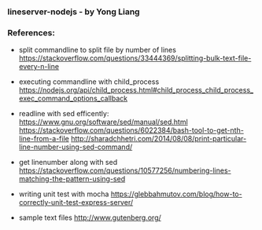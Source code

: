 ### lineserver-nodejs - by Yong Liang




### References:
* split commandline to split file by number of lines
https://stackoverflow.com/questions/33444369/splitting-bulk-text-file-every-n-line

* executing commandline with child_process
https://nodejs.org/api/child_process.html#child_process_child_process_exec_command_options_callback

* readline with sed efficently:
https://www.gnu.org/software/sed/manual/sed.html
https://stackoverflow.com/questions/6022384/bash-tool-to-get-nth-line-from-a-file
http://sharadchhetri.com/2014/08/08/print-particular-line-number-using-sed-command/

* get linenumber along with sed
https://stackoverflow.com/questions/10577256/numbering-lines-matching-the-pattern-using-sed

* writing unit test with mocha
https://glebbahmutov.com/blog/how-to-correctly-unit-test-express-server/

* sample text files
http://www.gutenberg.org/
